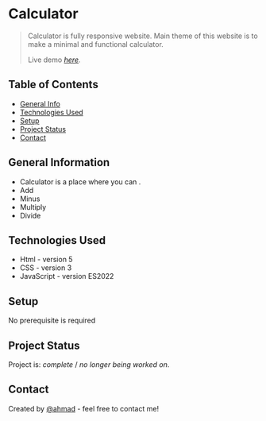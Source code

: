 # Calculator
> Calculator is fully responsive website.
>Main theme of this website is to make a minimal and functional calculator.
>
> Live demo [_here_](https://calculator-home.netlify.app/). 
## Table of Contents
* [General Info](#general-information)
* [Technologies Used](#technologies-used)
* [Setup](#setup)
* [Project Status](#project-status)
* [Contact](#contact)



## General Information
- Calculator is a place where you can .
- Add
- Minus
- Multiply
- Divide


## Technologies Used
- Html - version 5
- CSS - version 3
- JavaScript - version ES2022


## Setup
No prerequisite is required




## Project Status
Project is:  _complete_ / _no longer being worked on_.







## Contact
Created by [@ahmad](mailto:ahmad53shah@gmail.com) - feel free to contact me!



